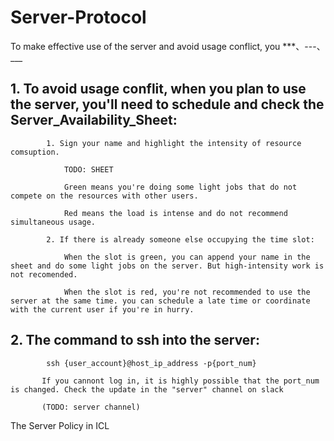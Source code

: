 # Server-Protocol
To make effective use of the server and avoid usage conflict, you
***、---、___
## 1. To avoid usage conflit, when you plan to use the server, you'll need to schedule and check the Server_Availability_Sheet:  
            1. Sign your name and highlight the intensity of resource comsuption.
            
                TODO: SHEET
                
                Green means you're doing some light jobs that do not compete on the resources with other users. 
                
                Red means the load is intense and do not recommend simultaneous usage. 
                
            2. If there is already someone else occupying the time slot:
            
                When the slot is green, you can append your name in the sheet and do some light jobs on the server. But high-intensity work is not recomended. 
                
                When the slot is red, you're not recommended to use the server at the same time. you can schedule a late time or coordinate with the current user if you're in hurry.
                
## 2. The command to ssh into the server:
        
            ssh {user_account}@host_ip_address -p{port_num}
            
           If you cannont log in, it is highly possible that the port_num is changed. Check the update in the "server" channel on slack
           
           (TODO: server channel)



The Server Policy in ICL

